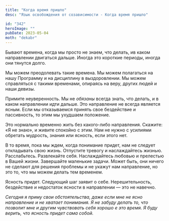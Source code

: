 ```yaml
---
title: "Когда время пришло"
desc: "Язык освобождения от созависимости - Когда время пришло"

id: "342"
heroImage: ""
pubDate: 2023-05-04
moth: "dekabr"
---
```


Бывают времена, когда мы просто не знаем, что делать, ив каком направлении
двигаться дальше. Иногда это короткие периоды, иногда они тянутся долго.

Мы можем преодолевать такие времена. Мы можем полагаться на нашу Программу и
на дисциплину в выздоровлении. Мы можем справляться с такими временами,
опираясь на веру, других людей и наши девизы.

Примите неуверенность. Мы не _обязаны_ всегда знать, что делать, и в каком
направлении идти дальше. Это направление не всегда является ясным. Если мы
отказываемся принять свое бездействие и пассивность, то этим мы ухудшаем
положение.

Это нормально временно жить без какого-либо направления. Скажите: «Я не знаю»,
и живите спокойно с этим. Нам не нужно с усилиями обретать мудрость, знания
или ясность, если этого нет.

В то время, пока мы ждем, когда понимание придет, нам не следует откладывать
свою жизнь. Отпустите тревогу и наслаждайтесь жизнью. Расслабьтесь.
Развлекайте себя. Наслаждайтесь любовью и прелестью в Вашей жизни. Завершайте
маленькие задачи. Может быть, они ничего не сделают для решения проблемы и не
укажут нам направление, но это то, что мы можем делать тем временем.

Ясность придет. Следующий шаг заявит о себе. Нерешительность, бездействие и
недостаток ясности в направлении — это не навечно.

_Сегодня_ _я_ _приму_ _свои_ _обстоятельства,_ _даже_ _если_ _мне_ _не_ _ясно_
_направление_ _и_ _не_ _хватает_ _понимания._ _Я_ _не_ _забуду_ _делать_ _то,_
_что_ _позволит_ _мне_ _и_ _другим_ _чувствовать_ _себя_ _хорошо_ _е_ _это_
_время._ _Я_ _буду_ _верить,_ _что_ _ясность_ _придет_ _сама_ _собой._
